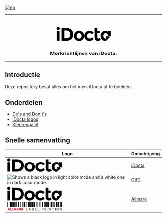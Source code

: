 [![en](https://img.shields.io/badge/lang-en-red.svg)](https://github.com/iDocta/brand-guide/blob/main/README.md)

---

<h1 align="center">
    <a href="https://www.idocta.be">    
        <picture>
            <source media="(prefers-color-scheme: dark)" srcset="https://raw.githubusercontent.com/iDocta/brand-guide/main/logo/idocta/source/idocta-white.svg">
            <source media="(prefers-color-scheme: light)" srcset="https://raw.githubusercontent.com/iDocta/brand-guide/main/logo/idocta/source/idocta-black.svg">
            <img width="175px" alt="Shows a black logo in light color mode and a white one in dark color mode." src="https://raw.githubusercontent.com/iDocta/brand-guide/main/logo/idocta/source/idocta-black.svg">
        </picture>
    </a> 
</h1>
 
<h3 align="center">Merkrichtlijnen van iDocta.</h3>

---

## Introductie

Deze repository bevat alles om het merk iDocta af te beelden.

## Onderdelen

- [Do's and Don't's](dos_and_donts/README.nl.md)
- [iDocta logos](logo/README.nl.md)
- [Kleurenpalet](palette/README.nl.md)

## Snelle samenvatting

| Logo                                                                                                                                                                                                                                                                                                                                                                                                                                                                                                                                 | Omschrijving              |
| ------------------------------------------------------------------------------------------------------------------------------------------------------------------------------------------------------------------------------------------------------------------------------------------------------------------------------------------------------------------------------------------------------------------------------------------------------------------------------------------------------------------------------------ | ------------------------- |
| <picture><source media="(prefers-color-scheme: dark)" srcset="https://raw.githubusercontent.com/iDocta/brand-guide/main/logo/idocta/source/idocta-white.svg"><source media="(prefers-color-scheme: light)" srcset="https://raw.githubusercontent.com/iDocta/brand-guide/main/logo/idocta/source/idocta-black.svg"><img width="175px" alt="Shows a black logo in light color mode and a white one in dark color mode." src="https://raw.githubusercontent.com/iDocta/brand-guide/main/logo/idocta/source/idocta-black.svg"></picture> | [iDocta](/logo/idocta/)   |
| <picture><source media="(prefers-color-scheme: dark)" srcset="https://raw.githubusercontent.com/iDocta/brand-guide/main/logo/cbc/source/landscape-light.svg"><source media="(prefers-color-scheme: light)" srcset="https://raw.githubusercontent.com/iDocta/brand-guide/main/logo/cbc/source/landscape-dark.svg"><img width="175px" alt="Shows a black logo in light color mode and a white one in dark color mode." src="https://raw.githubusercontent.com/iDocta/brand-guide/main/logo/idocta/source/idocta-light.svg"></picture>  | [CBC](/logo/cbc/)         |
| <picture><source media="(prefers-color-scheme: dark)" srcset="https://raw.githubusercontent.com/iDocta/brand-guide/main/logo/allmark/source/allmark-white.svg"><source media="(prefers-color-scheme: light)" srcset="https://raw.githubusercontent.com/iDocta/brand-guide/main/logo/idocta/source/idocta-black.svg"><img width="175px" alt="Shows a black logo in light color mode and a white one in dark color mode." src="https://raw.githubusercontent.com/iDocta/brand-guide/main/logo/allmark/source/allmark.svg"></picture>   | [Allmark](/logo/allmark/) |